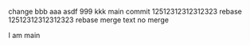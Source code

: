 change
bbb
aaa
asdf
999
kkk
main commit
12512312312312323 rebase
12512312312312323 rebase
merge text
no merge

I am main